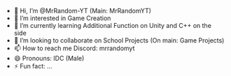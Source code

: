 - 👋 Hi, I’m @MrRandom-YT (Main: MrRandomYT)
- 👀 I’m interested in Game Creation
- 🌱 I’m currently learning Additional Function on Unity and C++ on the side
- 💞️ I’m looking to collaborate on School Projects (On main: Game Projects)
- 📫 How to reach me Discord: mrrandomyt
- 😄 Pronouns: IDC (Male)
- ⚡ Fun fact: ...

<!---
MrRandom-YT/MrRandom-YT is a ✨ special ✨ repository because its `README.md` (this file) appears on your GitHub profile.
You can click the Preview link to take a look at your changes.
--->
